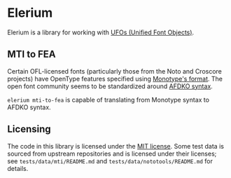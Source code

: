 <!--
SPDX-FileCopyrightText: 2025 Rose Davidson <rose@metaclassical.com>
SPDX-License-Identifier: CC-BY-ND-4.0
-->

# Elerium

Elerium is a library for working with [UFOs (Unified Font Objects)](https://unifiedfontobject.org/).

## MTI to FEA

Certain OFL-licensed fonts (particularly those from the Noto and Croscore projects) have OpenType features specified using [Monotype's format](https://monotype.github.io/OpenType_Table_Source/otl_source.html). The open font community seems to be standardized around [AFDKO syntax](https://adobe-type-tools.github.io/afdko/OpenTypeFeatureFileSpecification.html).

`elerium mti-to-fea` is capable of translating from Monotype syntax to AFDKO syntax.

## Licensing

The code in this library is licensed under the [MIT license](https://spdx.org/licenses/MIT.html). Some test data is sourced from upstream repositories and is licensed under their licenses; see `tests/data/mti/README.md` and `tests/data/nototools/README.md` for details.
